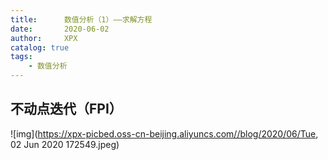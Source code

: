 ```yaml
---
title:      数值分析（1）——求解方程
date:       2020-06-02
author:     XPX
catalog: true
tags:
    - 数值分析
---
```




## 不动点迭代（FPI）









![img](https://xpx-picbed.oss-cn-beijing.aliyuncs.com//blog/2020/06/Tue, 02 Jun 2020 172549.jpeg)









